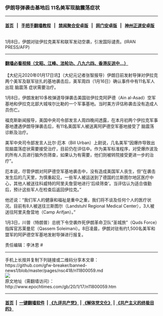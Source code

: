 ### 伊朗导弹袭击基地后 11名美军现脑震荡症状
------------------------

#### [首页](https://github.com/gfw-breaker/banned-news1/blob/master/README.md) &nbsp;&nbsp;|&nbsp;&nbsp; [手把手翻墙教程](https://github.com/gfw-breaker/guides/wiki) &nbsp;&nbsp;|&nbsp;&nbsp; [禁闻聚合安卓版](https://github.com/gfw-breaker/bn-android) &nbsp;&nbsp;|&nbsp;&nbsp; [网门安卓版](https://github.com/oGate2/oGate) &nbsp;&nbsp;|&nbsp;&nbsp; [神州正道安卓版](https://github.com/SzzdOgate/update) 



<div><img alt="" class="aligncenter wp-post-image" src="http://i.epochtimes.com/assets/uploads/2020/01/000_1NJ6BB-600x400-2.jpg"/>
<div class="red16 caption">
 <p>
  1月8日，伊朗对驻伊拉克美军和联军发动空袭，引发国际谴责。(IRAN PRESS/AFP)
 </p>
</div>
</div><hr/>

#### [翻墙必看视频（文昭、江峰、法轮功、八九六四、香港反送中...）](http://167.172.214.107/home.html)

<div><p>
 【大纪元2020年01月17日讯】（大纪元记者张智报导）伊朗日前发射导弹对伊拉克两个美军及联军驻扎的基地袭击后，美军周四（1月16日）确认事件中有11名军人出现
 <ok href="http://www.epochtimes.com/gb/tag/%E8%84%91%E9%9C%87%E8%8D%A1.html">
  脑震荡
 </ok>
 症状需要治疗。
</p>
<p>
 1月8日，伊朗发射10多枚弹道导弹袭击美国驻伊拉克阿萨德（Ain al-Asad）空军基地和伊拉克北部大城埃尔比勒的一个军事基地。当时美方评估称袭击没有造成人员伤亡。
</p>
<p>
 福克斯新闻报导，美国中央司令部发言人周四晚间透露，在本月初两个伊拉克军事基地遭遇伊朗导弹袭击后，有11名美国军人被送离阿萨德空军基地接受了
 <ok href="http://www.epochtimes.com/gb/tag/%E8%84%91%E9%9C%87%E8%8D%A1.html">
  脑震荡
 </ok>
 诊断及治疗。
</p>
<p>
 美军中央司令部发言人比尔·厄本（Bill Urban）上尉说，几名美军“因爆炸导致出现脑震荡症状需要接受治疗，目前仍在评估中。作为美军标准程序，对受爆炸波及的所有人员进行脑外伤筛查，如果认为有需要，他们则被转院接受更进一步的治疗”。
</p>
<p>
 厄本说，尽管伊朗对阿萨德空军基地袭击中，没有造成美国军人丧生，但“在袭击发生后的几天里，为慎重起见，一些军人被运送到了德国的兰斯图尔地区医疗中心，其他人被送往科威特的阿里夫詹营地进行‘后续筛查’。当评估认为适合值勤后，预计这些军人在检查后返回伊拉克。”
</p>
<p>
 他还说：“我们军人的健康和福祉是重中之重，我们将不谈及任何个人的医疗状况。目前有8人被送往兰斯图尔（Landstuhl Regional Medical Center），3人被送往阿里夫詹营地（Camp Arifjan）。”
</p>
<p>
 1月3日，川普（特朗普）总统下令空袭炸死伊朗革命卫队“圣城旅”（Quds Force）指挥官苏莱曼尼（Qassem Soleimani）。8日凌晨，伊朗对驻有约1,500名美军和盟军的阿萨德空军基地发射导弹进行报复。
</p>
<p>
 责任编辑：李沐恩 #
</p>
</div>
<hr/>
手机上长按并复制下列链接或二维码分享本文章：<br/>
https://github.com/gfw-breaker/banned-news1/blob/master/pages/nsc418/n11800059.md <br/>
<a href='https://github.com/gfw-breaker/banned-news1/blob/master/pages/nsc418/n11800059.md'><img src='https://github.com/gfw-breaker/banned-news1/blob/master/pages/nsc418/n11800059.md.png'/></a> <br/>
原文地址（需翻墙访问）：http://www.epochtimes.com/gb/20/1/17/n11800059.htm


------------------------
#### [首页](https://github.com/gfw-breaker/banned-news1/blob/master/README.md) &nbsp;|&nbsp; [一键翻墙软件](https://github.com/gfw-breaker/nogfw/blob/master/README.md) &nbsp;| [《九评共产党》](https://github.com/gfw-breaker/9ping.md/blob/master/README.md#九评之一评共产党是什么) | [《解体党文化》](https://github.com/gfw-breaker/jtdwh.md/blob/master/README.md) | [《共产主义的终极目的》](https://github.com/gfw-breaker/gczydzjmd.md/blob/master/README.md)


<img src='http://gfw-breaker.win/banned-news/pages/nsc418/n11800059.md' width='0px' height='0px'/>